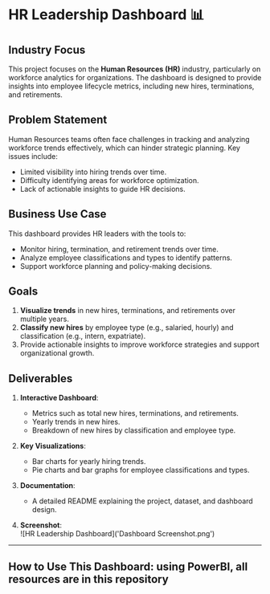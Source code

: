 # HR Leadership Dashboard 📊  

## Industry Focus  
This project focuses on the **Human Resources (HR)** industry, particularly on workforce analytics for organizations. The dashboard is designed to provide insights into employee lifecycle metrics, including new hires, terminations, and retirements.  

## Problem Statement  
Human Resources teams often face challenges in tracking and analyzing workforce trends effectively, which can hinder strategic planning. Key issues include:  
- Limited visibility into hiring trends over time.  
- Difficulty identifying areas for workforce optimization.  
- Lack of actionable insights to guide HR decisions.  

## Business Use Case  
This dashboard provides HR leaders with the tools to:  
- Monitor hiring, termination, and retirement trends over time.  
- Analyze employee classifications and types to identify patterns.  
- Support workforce planning and policy-making decisions.  

## Goals  
1. **Visualize trends** in new hires, terminations, and retirements over multiple years.  
2. **Classify new hires** by employee type (e.g., salaried, hourly) and classification (e.g., intern, expatriate).  
3. Provide actionable insights to improve workforce strategies and support organizational growth.  

## Deliverables  
1. **Interactive Dashboard**:  
   - Metrics such as total new hires, terminations, and retirements.  
   - Yearly trends in new hires.  
   - Breakdown of new hires by classification and employee type.  

2. **Key Visualizations**:  
   - Bar charts for yearly hiring trends.  
   - Pie charts and bar graphs for employee classifications and types.  

3. **Documentation**:  
   - A detailed README explaining the project, dataset, and dashboard design.  

4. **Screenshot**:  
   ![HR Leadership Dashboard]('Dashboard Screenshot.png')  

---

## How to Use This Dashboard: using PowerBI, all resources are in this repository
